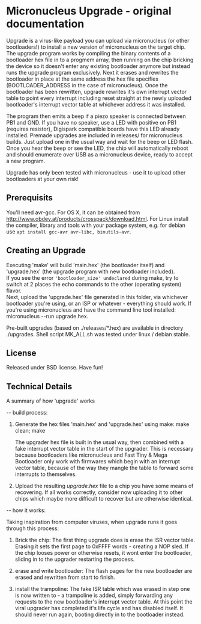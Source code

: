 # Micronucleus Upgrade - original documentation
Upgrade is a virus-like payload you can upload via micronucleus (or other bootloaders!) to install a new version of micronucleus on the target chip. The upgrade program works by compiling the binary contents of a bootloader hex file in to a progmem array, then running on the chip bricking the device so it doesn't enter any existing bootloader anymore but instead runs the upgrade program exclusively. Next it erases and rewrites the bootloader in place at the same address the hex file specifies (BOOTLOADER_ADDRESS in the case of micronucleus). Once the bootloader has been rewritten, upgrade rewrites it's own interrupt vector table to point every interrupt including reset straight at the newly uploaded bootloader's interrupt vector table at whichever address it was installed.

The program then emits a beep if a piezo speaker is connected between PB1 and GND. If you have no speaker, use a LED with positive on PB1 (requires resistor), Digispark compatible boards have this LED already installed. Premade upgrades are included in releases/ for micronucleus builds. Just upload one in the usual way and wait for the beep or LED flash. Once you hear the beep or see the LED, the chip will automatically reboot and should enumerate over USB as a micronucleus device, ready to accept a new program.

Upgrade has only been tested with micronucleus - use it to upload other bootloaders at your own risk!

## Prerequisits
You'll need avr-gcc. For OS X, it can be obtained from http://www.obdev.at/products/crosspack/download.html.
For Linux install the compiler, library and tools with your package system, e.g. for debian use `apt install gcc-avr avr-libc, binutils-avr`.

## Creating an Upgrade
Executing 'make' will build 'main.hex' (the bootloader itself) and 'upgrade.hex' (the upgrade program with new bootloader included).<br/>
If you see the error `'bootloader_size' undeclared` during make, try to switch at 2 places the echo commands to the other (operating system) flavor.<br/>
Next, upload the 'upgrade.hex' file generated in this folder, via whichever bootloader you're using, or an ISP or whatever - everything should work. If you're using micronucleus and have the command line tool installed: micronucleus --run upgrade.hex.<br/>

Pre-built upgrades (based on ./releases/*.hex) are available in directory ./upgrades. Shell script MK_ALL.sh was tested under linux / debian stable.

## License
Released under BSD license. Have fun!


## Technical Details
A summary of how 'upgrade' works


-- build process:

1) Generate the hex files 'main.hex' and 'upgrade.hex' using make:
     make clean; make

   The upgrader hex file is built in the usual way, then combined with a fake interrupt vector
   table in the start of the upgrader. This is necessary because bootloaders like micronucleus
   and Fast Tiny & Mega Bootloader only work with firmwares which begin with an interrupt vector
   table, because of the way they mangle the table to forward some interrupts to themselves.

2) Upload the resulting *upgrade.hex* file to a chip you have some means of recovering. If all
   works correctly, consider now uploading it to other chips which maybe more difficult to recover
   but are otherwise identical.


-- how it works:

Taking inspiration from computer viruses, when upgrade runs it goes through this process:

1) Brick the chip:
   The first thing upgrade does is erase the ISR vector table. Erasing it sets the first page to
   0xFFFF words - creating a NOP sled. If the chip looses power or otherwise resets, it wont enter
   the bootloader, sliding in to the upgrader restarting the process.

2) erase and write bootloader:
   The flash pages for the new bootloader are erased and rewritten from start to finish.

3) install the trampoline:
   The fake ISR table which was erased in step one is now written to - a trampoline is added, simply
   forwarding any requests to the new bootloader's interrupt vector table. At this point the viral
   upgrader has completed it's life cycle and has disabled itself. It should never run again, booting
   directly in to the bootloader instead.

